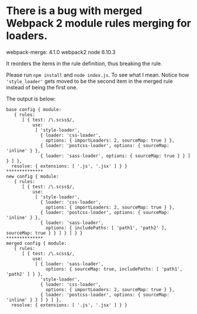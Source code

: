 # There is a bug with merged Webpack **2** module rules merging for loaders.
webpack-merge: 4.1.0
webpack2
node 6.10.3

It reorders the items in the rule definition, thus breaking the rule.

Please run `npm install` and `node index.js`. To see what I mean.
Notice how `'style_loader'` gets moved to be the second item in the merged rule instead of being the first one.

The output is below:

```
base config { module:
   { rules:
      [ { test: /\.scss$/,
          use:
           [ 'style-loader',
             { loader: 'css-loader',
               options: { importLoaders: 2, sourceMap: true } },
             { loader: 'postcss-loader', options: { sourceMap: 'inline' } },
             { loader: 'sass-loader', options: { sourceMap: true } } ] } ] },
  resolve: { extensions: [ '.js', '.jsx' ] } }
**************
new config { module:
   { rules:
      [ { test: /\.scss$/,
          use:
           [ 'style-loader',
             { loader: 'css-loader',
               options: { importLoaders: 2, sourceMap: true } },
             { loader: 'postcss-loader', options: { sourceMap: 'inline' } },
             { loader: 'sass-loader',
               options: { includePaths: [ 'path1', 'path2' ], sourceMap: true } } ] } ] } }
**************
merged config { module:
   { rules:
      [ { test: /\.scss$/,
          use:
           [ { loader: 'sass-loader',
               options: { sourceMap: true, includePaths: [ 'path1', 'path2' ] } },
             'style-loader',
             { loader: 'css-loader',
               options: { importLoaders: 2, sourceMap: true } },
             { loader: 'postcss-loader', options: { sourceMap: 'inline' } } ] } ] },
  resolve: { extensions: [ '.js', '.jsx' ] } }
```